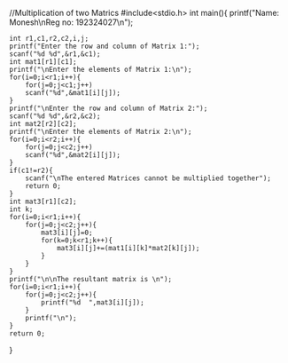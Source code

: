 //Multiplication of two Matrics
#include<stdio.h>
int main(){
	printf("Name: Monesh\nReg no: 192324027\n");
	
	int r1,c1,r2,c2,i,j;
	printf("Enter the row and column of Matrix 1:");
	scanf("%d %d",&r1,&c1);
	int mat1[r1][c1];
	printf("\nEnter the elements of Matrix 1:\n");
	for(i=0;i<r1;i++){
		for(j=0;j<c1;j++)
		scanf("%d",&mat1[i][j]);
	}
	printf("\nEnter the row and column of Matrix 2:");
	scanf("%d %d",&r2,&c2);
	int mat2[r2][c2];
	printf("\nEnter the elements of Matrix 2:\n");
	for(i=0;i<r2;i++){
		for(j=0;j<c2;j++)
		scanf("%d",&mat2[i][j]);
	}
	if(c1!=r2){
		scanf("\nThe entered Matrices cannot be multiplied together");
		return 0;
	}
	int mat3[r1][c2];
	int k;
	for(i=0;i<r1;i++){
		for(j=0;j<c2;j++){
			mat3[i][j]=0;
			for(k=0;k<r1;k++){
				mat3[i][j]+=(mat1[i][k]*mat2[k][j]);
			}
		}
	}
	printf("\n\nThe resultant matrix is \n");
	for(i=0;i<r1;i++){
		for(j=0;j<c2;j++){
			printf("%d  ",mat3[i][j]);
		}
		printf("\n");
	}
	return 0;
}

